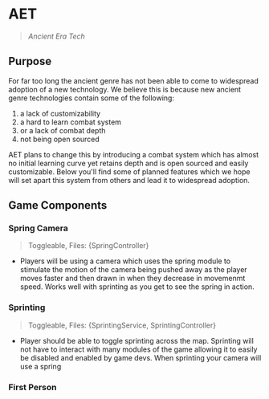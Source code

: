 # AET
> *Ancient Era Tech*

## Purpose

For far too long the ancient genre has not been able to come to widespread adoption of a new technology. We believe this is because new ancient genre technologies contain some of the following:

1. a lack of customizability
2. a hard to learn combat system 
3. or a lack of combat depth 
3. not being open sourced

AET plans to change this by introducing a combat system which has almost no initial learning curve yet retains depth and is open sourced and easily customizable. Below you'll find some of planned features which we hope will set apart this system from others and lead it to widespread adoption.

## Game Components
### Spring Camera
> Toggleable, Files: {SpringController}
- Players will be using a camera which uses the spring module to stimulate the motion of the camera being pushed away as the player moves faster and then drawn in when they decrease in movemenmt speed. Works well with sprinting as you get to see the spring in action. 
### Sprinting 
> Toggleable, Files: {SprintingService, SprintingController}
- Player should be able to toggle sprinting across the map. Sprinting will not have to interact with many modules of the game allowing it to easily be disabled and enabled by game devs. When sprinting your camera will use a spring 
### First Person


